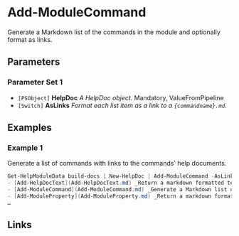# Add-ModuleCommand

Generate a Markdown list of the commands in the module and optionally format as links.

## Parameters

### Parameter Set 1

- `[PSObject]` **HelpDoc** _A HelpDoc object._ Mandatory, ValueFromPipeline
- `[Switch]` **AsLinks** _Format each list item as a link to a `{commandname}.md`._ 

## Examples

### Example 1

Generate a list of commands with links to the commands' help documents.

```powershell
Get-HelpModuleData build-docs | New-HelpDoc | Add-ModuleCommand -AsLinks | select -exp Text
- [Add-HelpDocText](Add-HelpDocText.md) _Return a markdown formatted text._
- [Add-ModuleCommand](Add-ModuleCommand.md) _Generate a Markdown list of the commands in the module._
- [Add-ModuleProperty](Add-ModuleProperty.md) _Return a markdown formatted value for the given property._
…
```

## Links

